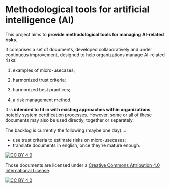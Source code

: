 # Methodological tools for artificial intelligence (AI)

This project aims to **provide methodological tools for managing AI-related risks**.


It comprises a set of documents, developed collaboratively and under continuous improvement, designed to help organizations manage AI-related risks:

1. examples of micro-usecases;

2. harmonized trust criteria;

3. harmonized best practices;

4. a risk management method.


It is **intended to fit in with existing approaches within organizations**, notably system certification processes. However, some or all of these documents may also be used directly, together or separately.

The backlog is currently the following (maybe one day)...:
- use trust criteria to estimate risks on micro-usecases;
- translate documents in english, once they're mature enough.

[![CC BY 4.0][cc-by-shield]][cc-by]

Those documents are licensed under a 
[Creative Commons Attribution 4.0 International License][cc-by].

[![CC BY 4.0][cc-by-image]][cc-by]

[cc-by]: http://creativecommons.org/licenses/by/4.0/
[cc-by-image]: https://i.creativecommons.org/l/by/4.0/88x31.png
[cc-by-shield]: https://img.shields.io/badge/License-CC%20BY%204.0-lightgrey.svg
